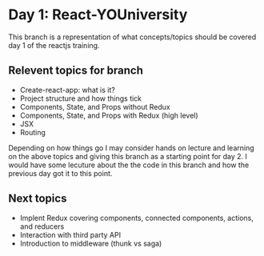 # Day 1: React-YOUniversity

This branch is a representation of what concepts/topics should be covered day 1 of the reactjs training.

## Relevent topics for branch
* Create-react-app: what is it? 
* Project structure and how things tick
* Components, State, and Props without Redux
* Components, State, and Props with Redux (high level)
* JSX
* Routing

Depending on how things go I may consider hands on lecture and learning on the above topics and giving this branch as a starting point for day 2. I would have some lecuture about the the code in this branch and how the previous day got it to this point. 

## Next topics
* Implent Redux covering components, connected components, actions, and reducers
* Interaction with third party API
* Introduction to middleware (thunk vs saga)